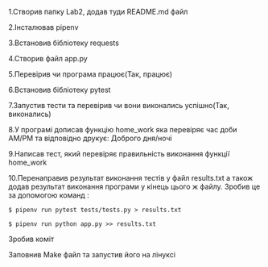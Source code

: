 1.Створив папку Lab2, додав туди README.md файл

2.Інсталював pipenv

3.Встановив бібліотеку requests

4.Створив файл app.py

5.Перевірив чи програма працює(Так, працює)

6.Встановив бібліотеку pytest

7.Запустив тести та перевірив чи вони виконались успішно(Так, виконались)

8.У програмі дописав функцію home_work яка перевіряє час доби AM/PM та відповідно друкує: Доброго дня/ночі

9.Написав тест, який перевіряє правильність виконання функції home_work

10.Перенаправив результат виконання тестів у файл results.txt а також додав результат виконання програми у кінець цього ж файлу. Зробив це за допомогою команд :
```
$ pipenv run pytest tests/tests.py > results.txt

$ pipenv run python app.py >> results.txt
```
Зробив коміт

Заповнив Make файл та запустив його на лінуксі

